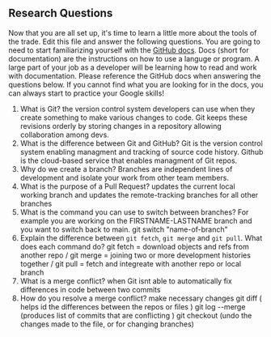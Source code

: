 ## Research Questions 

Now that you are all set up, it's time to learn a little more about the tools of the trade. Edit this file and answer the following questions. You are going to need to start familiarizing yourself with the [GitHub docs](https://docs.github.com/en). Docs (short for documentation) are the instructions on how to use a languge or program. A large part of your job as a developer will be learning how to read and work with documentation. Please reference the GitHub docs when answering the questions below. If you cannot find what you are looking for in the docs, you can always start to practice your Google skills!

1. What is Git? 
	the version control system developers can use when they create something to make various changes to code.
	Git keeps these revisions orderly by storing changes in a repository allowing collaboration among devs.
2. What is the difference between Git and GitHub?
	Git is the version control system enabling managment and tracking of source code history.
	Github is the cloud-based service that enables managment of Git repos. 
3. Why do we create a branch?
	Branches are independent lines of development and isolate your work from other team members. 
4. What is the purpose of a Pull Request?
	updates the current local working branch and updates the remote-tracking branches for all other branches
5. What is the command you can use to switch between branches? For example you are working on the FIRSTNAME-LASTNAME branch and you want to switch back to main.
	git switch "name-of-branch"
6. Explain the difference between `git fetch`, `git merge` and `git pull`. What does each command do?
	git fetch = download objects and refs from another repo / git merge = joining two or more development histories together / git pull = fetch and integreate with another repo
	or local branch
7. What is a merge conflict?
	when Git isnt able to automatically fix differences in code between two commits
8. How do you resolve a merge conflict?
	make necessary changes
	git diff ( helps id the differences between the repos or files )
	git log --merge (produces list of commits that are conflicting )
	git checkout (undo the changes made to the file, or for changing branches)
